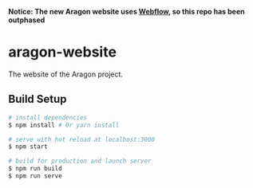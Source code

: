 **Notice: The new Aragon website uses [Webflow](https://webflow.com), so this repo has been outphased**

# aragon-website

The website of the Aragon project.

## Build Setup

``` bash
# install dependencies
$ npm install # Or yarn install

# serve with hot reload at localhost:3000
$ npm start

# build for production and launch server
$ npm run build
$ npm run serve
```

